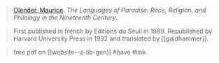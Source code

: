> [Olender, Maurice](olender.md). *The Languages of Paradise: Race, Religion, and Philology in the Nineteenth Century*. 

> First published in french by Editions du Seuil in 1989.
> Republished by Harvard University Press in 1992 and translated by [[goldhammer]].

> free pdf on [[website--z-lib-gen]]
> #have 
> #link 